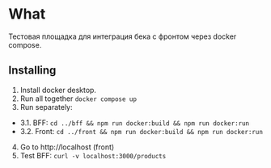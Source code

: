 # What
Тестовая площадка для интеграция бека с фронтом через docker compose.

## Installing

1. Install docker desktop.
2. Run all together
```docker compose up```
3. Run separately:
- 3.1. BFF: ```cd ../bff && npm run docker:build && npm run docker:run```
- 3.2. Front: ```cd ../front && npm run docker:build && npm run docker:run```
4. Go to http://localhost (front)
5. Test BFF: ```curl -v localhost:3000/products```



